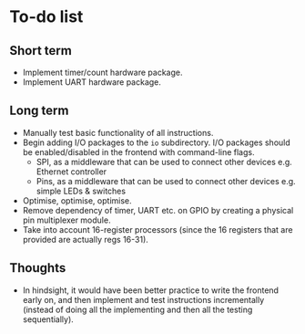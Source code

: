 To-do list
==========

## Short term

* Implement timer/count hardware package.
* Implement UART hardware package.

## Long term

* Manually test basic functionality of all instructions.
* Begin adding I/O packages to the `io` subdirectory. I/O packages should be
  enabled/disabled in the frontend with command-line flags.
    * SPI, as a middleware that can be used to connect other devices e.g.
      Ethernet controller
    * Pins, as a middleware that can be used to connect other devices e.g.
      simple LEDs & switches
* Optimise, optimise, optimise.
* Remove dependency of timer, UART etc. on GPIO by creating a physical pin multiplexer module.
* Take into account 16-register processors (since the 16 registers that are provided are actually regs 16-31).

## Thoughts

* In hindsight, it would have been better practice to write the frontend early
  on, and then implement and test instructions incrementally (instead of doing
  all the implementing and then all the testing sequentially).
